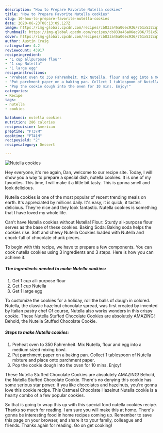 ```yaml
---
description: "How to Prepare Favorite Nutella cookies"
title: "How to Prepare Favorite Nutella cookies"
slug: 10-how-to-prepare-favorite-nutella-cookies
date: 2020-06-23T00:13:09.127Z
image: https://img-global.cpcdn.com/recipes/cb833a46a06ec936/751x532cq70/nutella-cookies-recipe-main-photo.jpg
thumbnail: https://img-global.cpcdn.com/recipes/cb833a46a06ec936/751x532cq70/nutella-cookies-recipe-main-photo.jpg
cover: https://img-global.cpcdn.com/recipes/cb833a46a06ec936/751x532cq70/nutella-cookies-recipe-main-photo.jpg
author: Austin Craig
ratingvalue: 4.2
reviewcount: 43917
recipeingredient:
- "1 cup allpurpose flour"
- "1 cup Nutella"
- "1 large egg"
recipeinstructions:
- "Preheat oven to 350 Fahrenheit. Mix Nutella, flour and egg into a medium sized mixing bowl."
- "Put parchment paper on a baking pan. Collect 1 tablespoon of Nutella mixture and place onto parchment paper."
- "Pop the cookie dough into the oven for 10 mins. Enjoy!"
categories:
- Recipe
tags:
- nutella
- cookies

katakunci: nutella cookies 
nutrition: 286 calories
recipecuisine: American
preptime: "PT37M"
cooktime: "PT41M"
recipeyield: "2"
recipecategory: Dessert

---
```



![Nutella cookies](https://img-global.cpcdn.com/recipes/cb833a46a06ec936/751x532cq70/nutella-cookies-recipe-main-photo.jpg)

Hey everyone, it's me again, Dan, welcome to our recipe site. Today, I will show you a way to prepare a special dish, nutella cookies. It is one of my favorites. This time, I will make it a little bit tasty. This is gonna smell and look delicious.

Nutella cookies is one of the most popular of recent trending meals on earth. It's appreciated by millions daily. It's easy, it is quick, it tastes delicious. They're nice and they look fantastic. Nutella cookies is something that I have loved my whole life.

Can&#39;t have Nutella cookies without Nutella! Flour: Sturdy all-purpose flour serves as the base of these cookies. Baking Soda: Baking soda helps the cookies rise. Soft and chewy Nutella Cookies loaded with Nutella and chock-full of chocolate chunk pieces.


To begin with this recipe, we have to prepare a few components. You can cook nutella cookies using 3 ingredients and 3 steps. Here is how you can achieve it.

<!--inarticleads1-->

##### The ingredients needed to make Nutella cookies:

1. Get 1 cup all-purpose flour
1. Get 1 cup Nutella
1. Get 1 large egg


To customize the cookies for a holiday, roll the balls of dough in colored. Nutella, the classic hazelnut chocolate spread, was first created by invented by Italian pastry chef Of course, Nutella also works wonders in this crispy cookie. These Nutella Stuffed Chocolate Cookies are absolutely AMAZING! Behold, the Nutella Stuffed Chocolate Cookie. 

<!--inarticleads2-->

##### Steps to make Nutella cookies:

1. Preheat oven to 350 Fahrenheit. Mix Nutella, flour and egg into a medium sized mixing bowl.
1. Put parchment paper on a baking pan. Collect 1 tablespoon of Nutella mixture and place onto parchment paper.
1. Pop the cookie dough into the oven for 10 mins. Enjoy!


These Nutella Stuffed Chocolate Cookies are absolutely AMAZING! Behold, the Nutella Stuffed Chocolate Cookie. There&#39;s no denying this cookie has some serious star power. If you like chocolates and hazelnuts, you&#39;re gonna love this cookie recipe. This Oatmeal Chocolate Hazelnut Nutella cookie is a hearty combo of a few popular cookies. 

So that is going to wrap this up with this special food nutella cookies recipe. Thanks so much for reading. I am sure you will make this at home. There's gonna be interesting food in home recipes coming up. Remember to save this page on your browser, and share it to your family, colleague and friends. Thanks again for reading. Go on get cooking!
